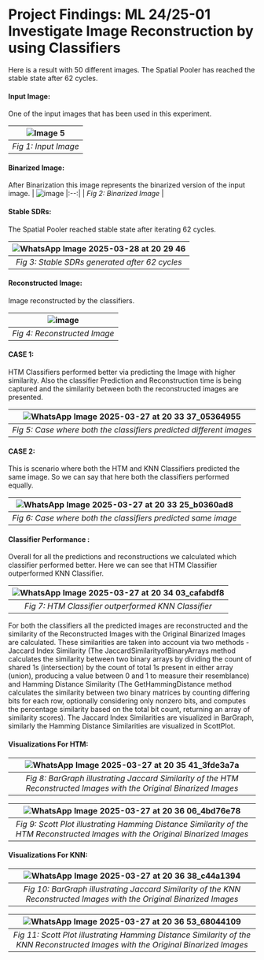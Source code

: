 # Project Findings: ML 24/25-01 Investigate Image Reconstruction by using Classifiers
 
 Here is a result with 50 different images. The Spatial Pooler has reached the stable state after 62 cycles.

#### Input Image:
One of the input images that has been used in this experiment.

| ![Image 5](https://github.com/user-attachments/assets/5bf5cc2b-7d06-41b3-9195-656a248542af)
|:--:| 
| *Fig 1: Input Image* |

#### Binarized Image:
After Binarization this image represents the binarized version of the input image.
| ![image](https://github.com/user-attachments/assets/71fb2135-c1c4-4d2a-ab75-ddc617600825)
|:--:| 
| *Fig 2: Binarized Image* |

#### Stable SDRs:
The Spatial Pooler reached stable state after iterating 62 cycles.

| ![WhatsApp Image 2025-03-28 at 20 29 46](https://github.com/user-attachments/assets/219b1c28-826c-41e3-aedb-1f1acdaad9cd)
|:--:| 
| *Fig 3: Stable SDRs generated after 62 cycles* |

#### Reconstructed Image:
Image reconstructed by the classifiers.

| ![image](https://github.com/user-attachments/assets/52fb5a38-c353-4694-8dcf-dcc7205595b4)
|:--:| 
| *Fig 4: Reconstructed Image* |
                                         
#### CASE 1: 
HTM Classifiers performed better via predicting the Image with higher similarity. Also the classifier Prediction and Reconstruction time is being captured and the similarity between both the reconstructed images are presented. 
 
| ![WhatsApp Image 2025-03-27 at 20 33 37_05364955](https://github.com/user-attachments/assets/0dbd0a53-4581-43fb-a751-a431f5b16566)
|:--:| 
| *Fig 5: Case where both the classifiers predicted different images* |

 #### CASE 2: 
 This is scenario where both the HTM and KNN Classifiers predicted the same image. So we can say that here both the classifiers performed equally.
 
| ![WhatsApp Image 2025-03-27 at 20 33 25_b0360ad8](https://github.com/user-attachments/assets/0d0e98ed-e09e-43ba-9871-15568fa2c5d4)
|:--:| 
| *Fig 6: Case where both the classifiers predicted same image* |

 #### Classifier Performance :
 Overall for all the predictions and reconstructions we calculated which classifier performed better. Here we can see that HTM Classifier outperformed KNN Classifier.

|![WhatsApp Image 2025-03-27 at 20 34 03_cafabdf8](https://github.com/user-attachments/assets/b50012ab-8a4e-4569-8bf0-acc30f162324)
|:--:| 
| *Fig 7: HTM Classifier outperformed KNN Classifier* |
 
 For both the classifiers all the predicted images are reconstructed and the similarity of the Reconstructed Images with the Original Binarized Images are calculated. These similarities are taken into account via two methods - Jaccard Index Similarity (The JaccardSimilarityofBinaryArrays method calculates the similarity between two binary arrays by dividing the count of shared 1s (intersection) by the count of total 1s present in either array (union), producing a value between 0 and 1 to measure their resemblance) and Hamming Distance Similarity (The GetHammingDistance method calculates the similarity between two binary matrices by counting differing bits for each row, optionally considering only nonzero bits, and computes the percentage similarity based on the total bit count, returning an array of similarity scores). The Jaccard Index Similarities are visualized in BarGraph, similarly the Hamming Distance Similarities are visualized in ScottPlot. 
 
 #### Visualizations For HTM:
 
| ![WhatsApp Image 2025-03-27 at 20 35 41_3fde3a7a](https://github.com/user-attachments/assets/229c5d92-38d3-4ec4-9e92-850cd6633239)
|:--:| 
| *Fig 8: BarGraph illustrating Jaccard Similarity of the HTM Reconstructed Images with the Original Binarized Images* |

| ![WhatsApp Image 2025-03-27 at 20 36 06_4bd76e78](https://github.com/user-attachments/assets/d72306ec-57fa-4d08-b6ae-09b855bc1649)
|:--:| 
| *Fig 9: Scott Plot illustrating Hamming Distance Similarity of the HTM Reconstructed Images with the Original Binarized Images* |
 
 #### Visualizations For KNN:
 
| ![WhatsApp Image 2025-03-27 at 20 36 38_c44a1394](https://github.com/user-attachments/assets/634af39f-ea73-4eae-9c89-7dbd0c090241)
|:--:| 
| *Fig 10: BarGraph illustrating Jaccard Similarity of the KNN Reconstructed Images with the Original Binarized Images* |

| ![WhatsApp Image 2025-03-27 at 20 36 53_68044109](https://github.com/user-attachments/assets/3ef1c35f-6ca3-4946-99c9-74bc71425c19)
|:--:| 
| *Fig 11: Scott Plot illustrating Hamming Distance Similarity of the KNN Reconstructed Images with the Original Binarized Images* |


